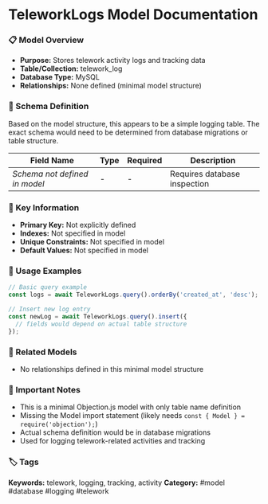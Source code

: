 # TeleworkLogs Model Documentation

### 📋 Model Overview
- **Purpose:** Stores telework activity logs and tracking data
- **Table/Collection:** telework_log
- **Database Type:** MySQL
- **Relationships:** None defined (minimal model structure)

### 🔧 Schema Definition
Based on the model structure, this appears to be a simple logging table. The exact schema would need to be determined from database migrations or table structure.

| **Field Name** | **Type** | **Required** | **Description** |
|----------------|----------|--------------|-----------------|
| *Schema not defined in model* | - | - | Requires database inspection |

### 🔑 Key Information
- **Primary Key:** Not explicitly defined
- **Indexes:** Not specified in model
- **Unique Constraints:** Not specified in model
- **Default Values:** Not specified in model

### 📝 Usage Examples
```javascript
// Basic query example
const logs = await TeleworkLogs.query().orderBy('created_at', 'desc');

// Insert new log entry
const newLog = await TeleworkLogs.query().insert({
  // fields would depend on actual table structure
});
```

### 🔗 Related Models
- No relationships defined in this minimal model structure

### 📌 Important Notes
- This is a minimal Objection.js model with only table name definition
- Missing the Model import statement (likely needs `const { Model } = require('objection');`)
- Actual schema definition would be in database migrations
- Used for logging telework-related activities and tracking

### 🏷️ Tags
**Keywords:** telework, logging, tracking, activity
**Category:** #model #database #logging #telework